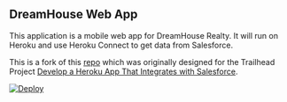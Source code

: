 DreamHouse Web App
------------------

This application is a mobile web app for DreamHouse Realty. It will run on Heroku and use Heroku Connect to get data from Salesforce.

This is a fork of this [repo](https://github.com/developerforce/intro-to-heroku) which was originally designed for the Trailhead Project [Develop a Heroku App That Integrates with Salesforce](https://trailhead.salesforce.com/content/learn/projects/develop-heroku-applications).

<a href="https://heroku.com/deploy">
  <img src="https://www.herokucdn.com/deploy/button.svg" alt="Deploy">
</a
